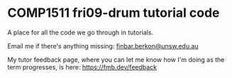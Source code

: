 # COMP1511 fri09-drum tutorial code
A place for all the code we go through in tutorials.

Email me if there's anything missing: finbar.berkon@unsw.edu.au

My tutor feedback page, where you can let me know how I'm doing as the term progresses, is here: https://fmb.dev/feedback
